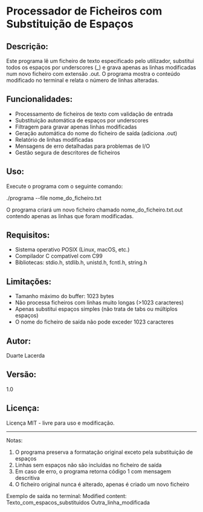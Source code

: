 Processador de Ficheiros com Substituição de Espaços
===================================================

Descrição:
-----------
Este programa lê um ficheiro de texto especificado pelo utilizador, substitui todos os espaços por underscores (_) e grava apenas as linhas modificadas num novo ficheiro com extensão .out. O programa mostra o conteúdo modificado no terminal e relata o número de linhas alteradas.

Funcionalidades:
----------------
- Processamento de ficheiros de texto com validação de entrada
- Substituição automática de espaços por underscores
- Filtragem para gravar apenas linhas modificadas
- Geração automática do nome do ficheiro de saída (adiciona .out)
- Relatório de linhas modificadas
- Mensagens de erro detalhadas para problemas de I/O
- Gestão segura de descritores de ficheiros

Uso:
----
Execute o programa com o seguinte comando:

  ./programa --file nome_do_ficheiro.txt

O programa criará um novo ficheiro chamado nome_do_ficheiro.txt.out contendo apenas as linhas que foram modificadas.

Requisitos:
-----------
- Sistema operativo POSIX (Linux, macOS, etc.)
- Compilador C compatível com C99
- Bibliotecas: stdio.h, stdlib.h, unistd.h, fcntl.h, string.h

Limitações:
-----------
- Tamanho máximo do buffer: 1023 bytes
- Não processa ficheiros com linhas muito longas (>1023 caracteres)
- Apenas substitui espaços simples (não trata de tabs ou múltiplos espaços)
- O nome do ficheiro de saída não pode exceder 1023 caracteres

Autor:
-------
Duarte Lacerda

Versão:
--------
1.0

Licença:
---------
Licença MIT - livre para uso e modificação.

---

Notas:
1. O programa preserva a formatação original exceto pela substituição de espaços
2. Linhas sem espaços não são incluídas no ficheiro de saída
3. Em caso de erro, o programa retorna código 1 com mensagem descritiva
4. O ficheiro original nunca é alterado, apenas é criado um novo ficheiro

Exemplo de saída no terminal:
Modified content:
Texto_com_espacos_substituidos
Outra_linha_modificada